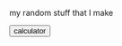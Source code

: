 <html>
  <p>my random stuff that I make</p>
     <a href="daleksupreme1.github.io/calculator"><button>calculator</button></a>
</html>
